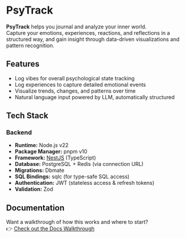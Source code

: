 # PsyTrack

**PsyTrack** helps you journal and analyze your inner world.  
Capture your emotions, experiences, reactions, and reflections in a structured way, and gain insight through data-driven visualizations and pattern recognition.

## Features

- Log vibes for overall psychological state tracking
- Log experiences to capture detailed emotional events
- Visualize trends, changes, and patterns over time
- Natural language input powered by LLM, automatically structured

## Tech Stack

### Backend

- **Runtime:** Node.js v22
- **Package Manager:** pnpm v10
- **Framework:** [NestJS](https://nestjs.com/) (TypeScript)
- **Database:** PostgreSQL + Redis (via connection URL)
- **Migrations:** Dbmate
- **SQL Bindings:** sqlc (for type-safe SQL access)
- **Authentication:** JWT (stateless access & refresh tokens)
- **Validation:** Zod

## Documentation

Want a walkthrough of how this works and where to start?  
👉 [Check out the Docs Walkthrough](./docs/README.md)
